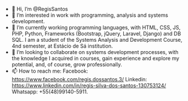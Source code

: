 - 👋 Hi, I’m @RegisSantos
- 👀 I’m interested in work with programming, analysis and systems development.
- 🌱 I’m currently working programming languages, with HTML, CSS, JS, PHP, Python, Frameworks (Bootstrap, jQuery, Laravel, Django) and DB SQL. I am a student of the Systems Analysis and Development Course, 4nd semester, at Estácio de Sá institution.
- 💞️ I’m looking to collaborate on systems development processes, with the knowledge I acquired in courses, gain experience and explore my potential, and, of course, grow professionally.
- 📫 How to reach me: Facebook: https://www.facebook.com/regis.dossantos.3/ Linkedin: https://www.linkedin.com/in/regis-silva-dos-santos-130753124/ Whatsapp: +55(48)99140-5911. 

<!---
RegisSantos/RegisSantos is a ✨ special ✨ repository because its `README.md` (this file) appears on your GitHub profile.
You can click the Preview link to take a look at your changes.
--->
